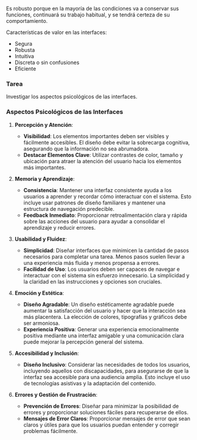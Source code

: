 Es robusto porque en la mayoría de las condiciones va a conservar sus funciones, continuará su trabajo habitual, y se tendrá certeza de su comportamiento.

Características de valor en las interfaces:
   - Segura
   - Robusta
   - Intuitiva
   - Discreta o sin confusiones
   - Eficiente

### Tarea
Investigar los aspectos psicológicos de las interfaces.

### Aspectos Psicológicos de las Interfaces

1. **Percepción y Atención**:
   - **Visibilidad**: Los elementos importantes deben ser visibles y fácilmente accesibles. El diseño debe evitar la sobrecarga cognitiva, asegurando que la información no sea abrumadora.
   - **Destacar Elementos Clave**: Utilizar contrastes de color, tamaño y ubicación para atraer la atención del usuario hacia los elementos más importantes.

2. **Memoria y Aprendizaje**:
   - **Consistencia**: Mantener una interfaz consistente ayuda a los usuarios a aprender y recordar cómo interactuar con el sistema. Esto incluye usar patrones de diseño familiares y mantener una estructura de navegación predecible.
   - **Feedback Inmediato**: Proporcionar retroalimentación clara y rápida sobre las acciones del usuario para ayudar a consolidar el aprendizaje y reducir errores.

3. **Usabilidad y Fluidez**:
   - **Simplicidad**: Diseñar interfaces que minimicen la cantidad de pasos necesarios para completar una tarea. Menos pasos suelen llevar a una experiencia más fluida y menos propensa a errores.
   - **Facilidad de Uso**: Los usuarios deben ser capaces de navegar e interactuar con el sistema sin esfuerzo innecesario. La simplicidad y la claridad en las instrucciones y opciones son cruciales.

4. **Emoción y Estética**:
   - **Diseño Agradable**: Un diseño estéticamente agradable puede aumentar la satisfacción del usuario y hacer que la interacción sea más placentera. La elección de colores, tipografías y gráficos debe ser armoniosa.
   - **Experiencia Positiva**: Generar una experiencia emocionalmente positiva mediante una interfaz amigable y una comunicación clara puede mejorar la percepción general del sistema.

5. **Accesibilidad y Inclusión**:
   - **Diseño Inclusivo**: Considerar las necesidades de todos los usuarios, incluyendo aquellos con discapacidades, para asegurarse de que la interfaz sea accesible para una audiencia amplia. Esto incluye el uso de tecnologías asistivas y la adaptación del contenido.

6. **Errores y Gestión de Frustración**:
   - **Prevención de Errores**: Diseñar para minimizar la posibilidad de errores y proporcionar soluciones fáciles para recuperarse de ellos.
   - **Mensajes de Error Claros**: Proporcionar mensajes de error que sean claros y útiles para que los usuarios puedan entender y corregir problemas fácilmente.
